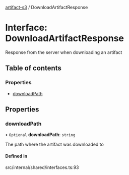 [artifact-s3](../README.md) / DownloadArtifactResponse

# Interface: DownloadArtifactResponse

Response from the server when downloading an artifact

## Table of contents

### Properties

- [downloadPath](DownloadArtifactResponse.md#downloadpath)

## Properties

### downloadPath

• `Optional` **downloadPath**: `string`

The path where the artifact was downloaded to

#### Defined in

src/internal/shared/interfaces.ts:93
